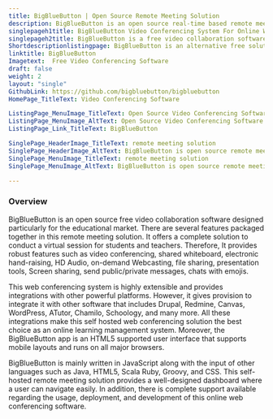 ```yaml
---
title: BigBlueButton | Open Source Remote Meeting Solution
description: BigBlueButton is an open source real-time based remote meeting solution. It offers powerful features such as multi-user whiteboard, shared notes and more.
singlepageh1title: BigBlueButton Video Conferencing System For Online Webinars
singlepageh2title: BigBlueButton is a free video collaboration software that provides seamless integration with popular platforms such as Drupal, WordPress, Redmine, and Canvas.
Shortdescriptionlistingpage: BigBlueButton is an alternative free solution for web conferencing services that offers integrations with popular platforms such as Drupal, WordPress, and more.
linktitle: BigBlueButton
Imagetext:  Free Video Conferencing Software
draft: false
weight: 2
layout: "single"
GithubLink: https://github.com/bigbluebutton/bigbluebutton
HomePage_TitleText: Video Conferencing Software

ListingPage_MenuImage_TitleText: Open Source Video Conferencing Software
ListingPage_MenuImage_AltText: Open Source Video Conferencing Software
ListingPage_Link_TitleText: BigBlueButton

SinglePage_HeaderImage_TitleText: remote meeting solution
SinglePage_HeaderImage_AltText: BigBlueButton is open source remote meeting solution
SinglePage_MenuImage_TitleText: remote meeting solution
SinglePage_MenuImage_AltText: BigBlueButton is open source remote meeting solution

---
```

### **Overview**

BigBlueButton is an open source free video collaboration software designed particularly for the educational market. There are several features packaged together in this remote meeting solution. It offers a complete solution to conduct a virtual session for students and teachers. Therefore, It provides robust features such as video conferencing, shared whiteboard, electronic hand-raising, HD Audio, on-demand Webcasting, file sharing, presentation tools, Screen sharing, send public/private messages, chats with emojis.

This web conferencing system is highly extensible and provides integrations with other powerful platforms. However, it gives provision to integrate it with other software that includes Drupal, Redmine, Canvas, WordPress, ATutor, Chamilo, Schoology, and many more. All these integrations make this self hosted web conferencing solution the best choice as an online learning management system. Moreover, the BigBlueButton app is an HTML5 supported user interface that supports mobile layouts and runs on all major browsers.

BigBlueButton is mainly written in JavaScript along with the input of other languages such as Java, HTML5, Scala Ruby, Groovy, and CSS. This self-hosted remote meeting solution provides a well-designed dashboard where a user can navigate easily. In addition, there is complete support available regarding the usage, deployment, and development of this online web conferencing software.
